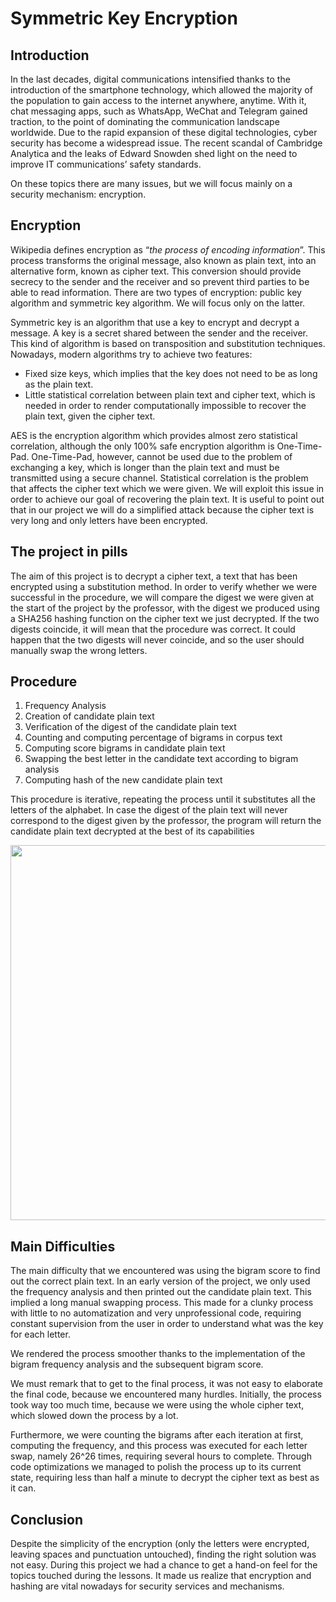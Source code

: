 # Symmetric Key Encryption

## Introduction
In the last decades, digital communications intensified thanks to the introduction of the smartphone technology, which allowed the majority of the population to gain access to the internet anywhere, anytime. With it, chat messaging apps, such as WhatsApp, WeChat and Telegram gained traction, to the point of dominating the communication landscape worldwide. Due to the rapid expansion of these digital technologies, cyber security has become a widespread issue. The recent scandal of Cambridge Analytica and the leaks of Edward Snowden shed light on the need to improve IT communications’ safety standards.

On these topics there are many issues, but we will focus mainly on a security mechanism: encryption.

## Encryption
Wikipedia defines encryption as “*the process of encoding information*”. This process transforms the original message, also known as plain text, into an alternative form, known as cipher text. This conversion should provide secrecy to the sender and the receiver and so prevent third parties to be able to read information. There are two types of encryption: public key algorithm and symmetric key algorithm. We will focus only on the latter.

Symmetric key is an algorithm that use a key to encrypt and decrypt a message. A key is a secret shared between the sender and the receiver. This kind of algorithm is based on transposition and substitution techniques.
Nowadays, modern algorithms try to achieve two features:
- Fixed size keys, which implies that the key does not need to be as long as the plain text.
- Little statistical correlation between plain text and cipher text, which is needed in order to render computationally impossible to recover the plain text, given the cipher text.

AES is the encryption algorithm which provides almost zero statistical correlation, although the only 100% safe encryption algorithm is One-Time-Pad. One-Time-Pad, however, cannot be used due to the problem of exchanging a key, which is longer than the plain text and must be transmitted using a secure channel.
Statistical correlation is the problem that affects the cipher text which we were given. We will exploit this issue in order to achieve our goal of recovering the plain text. It is useful to point out that in our project we will do a simplified attack because the cipher text is very long and only letters have been encrypted.

## The project in pills
The aim of this project is to decrypt a cipher text, a text that has been encrypted using a substitution method. In order to verify whether we were successful in the procedure, we will compare the digest we were given at the start of the project by the professor, with the digest we produced using a SHA256 hashing function on the cipher text we just decrypted. If the two digests coincide, it will mean that the procedure was correct. It could happen that the two digests will never coincide, and so the user should manually swap the wrong letters.

## Procedure
1. Frequency Analysis
2. Creation of candidate plain text
3. Verification of the digest of the candidate plain text
4. Counting and computing percentage of bigrams in corpus text
5. Computing score bigrams in candidate plain text
6. Swapping the best letter in the candidate text according to bigram analysis
7. Computing hash of the new candidate plain text

This procedure is iterative, repeating the process until it substitutes all the letters of the alphabet. In case the digest of the plain text will never correspond to the digest given by the professor, the program will return the candidate plain text decrypted at the best of its capabilities

<p align="center"><img src="https://drive.google.com/uc?id=1bhimTPcGoS9om42PrbdUbcgz0qDwWGm_" width="600"/></p>



## Main Difficulties
The main difficulty that we encountered was using the bigram score to find out the correct plain text. In an early version of the project, we only used the frequency analysis and then printed out the candidate plain text. This implied a long manual swapping process.
This made for a clunky process with little to no automatization and very unprofessional code, requiring constant supervision from the user in order to understand what was the key for each letter.

We rendered the process smoother thanks to the implementation of the bigram frequency analysis and the subsequent bigram score.

We must remark that to get to the final process, it was not easy to elaborate the final code, because we encountered many hurdles. Initially, the process took way too much time, because we were using the whole cipher text, which slowed down the process by a lot.

Furthermore, we were counting the bigrams after each iteration at first, computing the frequency, and this process was executed for each letter swap, namely 26^26 times, requiring several hours to complete. Through code optimizations we managed to polish the process up to its current state, requiring less than half a minute to decrypt the cipher text as best as it can.

## Conclusion
Despite the simplicity of the encryption (only the letters were encrypted, leaving spaces and punctuation untouched), finding the right solution was not easy. During this project we had a chance to get a hand-on feel for the topics touched during the lessons. It made us realize that encryption and hashing are vital nowadays for security services and mechanisms.






